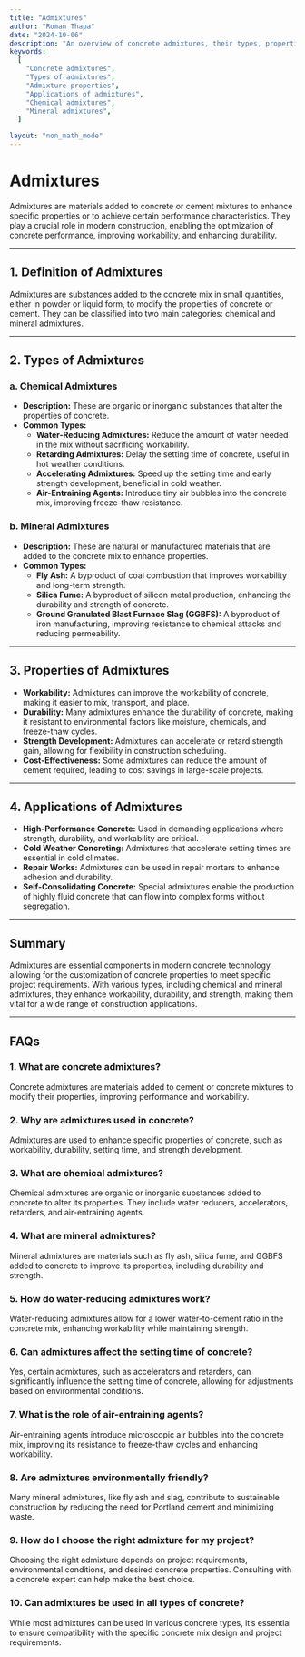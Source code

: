 ```yaml
---
title: "Admixtures"
author: "Roman Thapa"
date: "2024-10-06"
description: "An overview of concrete admixtures, their types, properties, and applications in construction."
keywords:
  [
    "Concrete admixtures",
    "Types of admixtures",
    "Admixture properties",
    "Applications of admixtures",
    "Chemical admixtures",
    "Mineral admixtures",
  ]

layout: "non_math_mode"
---
```


# Admixtures

Admixtures are materials added to concrete or cement mixtures to enhance specific properties or to achieve certain performance characteristics. They play a crucial role in modern construction, enabling the optimization of concrete performance, improving workability, and enhancing durability.

---

## 1. Definition of Admixtures

Admixtures are substances added to the concrete mix in small quantities, either in powder or liquid form, to modify the properties of concrete or cement. They can be classified into two main categories: chemical and mineral admixtures.

---

## 2. Types of Admixtures

### a. Chemical Admixtures

- **Description:** These are organic or inorganic substances that alter the properties of concrete.
- **Common Types:**
  - **Water-Reducing Admixtures:** Reduce the amount of water needed in the mix without sacrificing workability.
  - **Retarding Admixtures:** Delay the setting time of concrete, useful in hot weather conditions.
  - **Accelerating Admixtures:** Speed up the setting time and early strength development, beneficial in cold weather.
  - **Air-Entraining Agents:** Introduce tiny air bubbles into the concrete mix, improving freeze-thaw resistance.

### b. Mineral Admixtures

- **Description:** These are natural or manufactured materials that are added to the concrete mix to enhance properties.
- **Common Types:**
  - **Fly Ash:** A byproduct of coal combustion that improves workability and long-term strength.
  - **Silica Fume:** A byproduct of silicon metal production, enhancing the durability and strength of concrete.
  - **Ground Granulated Blast Furnace Slag (GGBFS):** A byproduct of iron manufacturing, improving resistance to chemical attacks and reducing permeability.

---

## 3. Properties of Admixtures

- **Workability:** Admixtures can improve the workability of concrete, making it easier to mix, transport, and place.
- **Durability:** Many admixtures enhance the durability of concrete, making it resistant to environmental factors like moisture, chemicals, and freeze-thaw cycles.
- **Strength Development:** Admixtures can accelerate or retard strength gain, allowing for flexibility in construction scheduling.
- **Cost-Effectiveness:** Some admixtures can reduce the amount of cement required, leading to cost savings in large-scale projects.

---

## 4. Applications of Admixtures

- **High-Performance Concrete:** Used in demanding applications where strength, durability, and workability are critical.
- **Cold Weather Concreting:** Admixtures that accelerate setting times are essential in cold climates.
- **Repair Works:** Admixtures can be used in repair mortars to enhance adhesion and durability.
- **Self-Consolidating Concrete:** Special admixtures enable the production of highly fluid concrete that can flow into complex forms without segregation.

---

## Summary

Admixtures are essential components in modern concrete technology, allowing for the customization of concrete properties to meet specific project requirements. With various types, including chemical and mineral admixtures, they enhance workability, durability, and strength, making them vital for a wide range of construction applications.

---

## FAQs

### 1. What are concrete admixtures?

Concrete admixtures are materials added to cement or concrete mixtures to modify their properties, improving performance and workability.

### 2. Why are admixtures used in concrete?

Admixtures are used to enhance specific properties of concrete, such as workability, durability, setting time, and strength development.

### 3. What are chemical admixtures?

Chemical admixtures are organic or inorganic substances added to concrete to alter its properties. They include water reducers, accelerators, retarders, and air-entraining agents.

### 4. What are mineral admixtures?

Mineral admixtures are materials such as fly ash, silica fume, and GGBFS added to concrete to improve its properties, including durability and strength.

### 5. How do water-reducing admixtures work?

Water-reducing admixtures allow for a lower water-to-cement ratio in the concrete mix, enhancing workability while maintaining strength.

### 6. Can admixtures affect the setting time of concrete?

Yes, certain admixtures, such as accelerators and retarders, can significantly influence the setting time of concrete, allowing for adjustments based on environmental conditions.

### 7. What is the role of air-entraining agents?

Air-entraining agents introduce microscopic air bubbles into the concrete mix, improving its resistance to freeze-thaw cycles and enhancing workability.

### 8. Are admixtures environmentally friendly?

Many mineral admixtures, like fly ash and slag, contribute to sustainable construction by reducing the need for Portland cement and minimizing waste.

### 9. How do I choose the right admixture for my project?

Choosing the right admixture depends on project requirements, environmental conditions, and desired concrete properties. Consulting with a concrete expert can help make the best choice.

### 10. Can admixtures be used in all types of concrete?

While most admixtures can be used in various concrete types, it’s essential to ensure compatibility with the specific concrete mix design and project requirements.
